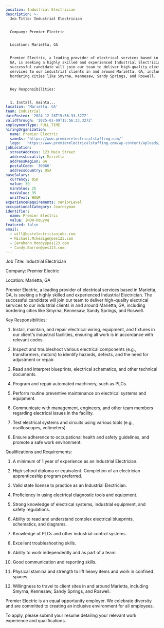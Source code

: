 ```yaml
---
position: Industrial Electrician
description: >-
  Job Title: Industrial Electrician


  Company: Premier Electric 


  Location: Marietta, GA


  Premier Electric, a leading provider of electrical services based in Marietta,
  GA, is seeking a highly skilled and experienced Industrial Electrician. The
  successful candidate will join our team to deliver high-quality electrical
  services to our industrial clients in and around Marietta, GA, including
  bordering cities like Smyrna, Kennesaw, Sandy Springs, and Roswell.


  Key Responsibilities:


  1. Install, mainta...
location: 'Marietta, GA'
team: Industrial
datePosted: '2024-12-26T15:56:33.327Z'
validThrough: '2025-02-09T15:56:33.327Z'
employmentType: FULL_TIME
hiringOrganization:
  name: Premier Electric
  sameAs: 'https://www.premierelectricalstaffing.com/'
  logo: ' https://www.premierelectricalstaffing.com/wp-content/uploads/2020/05/Premier-Electrical-Staffing-logo.png'
jobLocation:
  streetAddress: 123 Main Street
  addressLocality: Marietta
  addressRegion: GA
  postalCode: '30060'
  addressCountry: USA
baseSalary:
  currency: USD
  value: 30
  minValue: 25
  maxValue: 35
  unitText: HOUR
experienceRequirements: seniorLevel
occupationalCategory: Journeyman
identifier:
  name: Premier Electric
  value: INDU-kquyyq
featured: false
email:
  - will@bestelectricianjobs.com
  - Michael.Mckeaige@pes123.com
  - Sarahann.Moody@pes123.com
  - Candy.Barron@pes123.com
---
```




Job Title: Industrial Electrician

Company: Premier Electric 

Location: Marietta, GA

Premier Electric, a leading provider of electrical services based in Marietta, GA, is seeking a highly skilled and experienced Industrial Electrician. The successful candidate will join our team to deliver high-quality electrical services to our industrial clients in and around Marietta, GA, including bordering cities like Smyrna, Kennesaw, Sandy Springs, and Roswell.

Key Responsibilities:

1. Install, maintain, and repair electrical wiring, equipment, and fixtures in our client's industrial facilities, ensuring all work is in accordance with relevant codes.

2. Inspect and troubleshoot various electrical components (e.g., transformers, motors) to identify hazards, defects, and the need for adjustment or repair.

3. Read and interpret blueprints, electrical schematics, and other technical documents.

4. Program and repair automated machinery, such as PLCs.

5. Perform routine preventive maintenance on electrical systems and equipment.

6. Communicate with management, engineers, and other team members regarding electrical issues in the facility.

7. Test electrical systems and circuits using various tools (e.g., oscilloscopes, voltmeters).

8. Ensure adherence to occupational health and safety guidelines, and promote a safe work environment.

Qualifications and Requirements:

1. A minimum of 1 year of experience as an Industrial Electrician.

2. High school diploma or equivalent. Completion of an electrician apprenticeship program preferred.

3. Valid state license to practice as an Industrial Electrician.

4. Proficiency in using electrical diagnostic tools and equipment.

5. Strong knowledge of electrical systems, industrial equipment, and safety regulations.

6. Ability to read and understand complex electrical blueprints, schematics, and diagrams.

7. Knowledge of PLCs and other industrial control systems.

8. Excellent troubleshooting skills.

9. Ability to work independently and as part of a team.

10. Good communication and reporting skills.

11. Physical stamina and strength to lift heavy items and work in confined spaces.

12. Willingness to travel to client sites in and around Marietta, including Smyrna, Kennesaw, Sandy Springs, and Roswell.

Premier Electric is an equal opportunity employer. We celebrate diversity and are committed to creating an inclusive environment for all employees. 

To apply, please submit your resume detailing your relevant work experience and qualifications.
